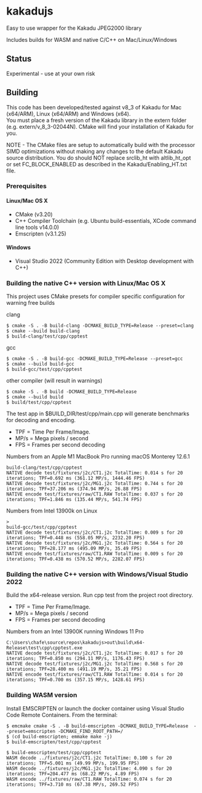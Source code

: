 # kakadujs
Easy to use wrapper for the Kakadu JPEG2000 library

Includes builds for WASM and native C/C++ on Mac/Linux/Windows

## Status

Experimental - use at your own risk

## Building

This code has been developed/tested against v8_3 of Kakadu for Mac (x64/ARM), Linux (x64/ARM) and Windows (x64).  
You must place a fresh version of the Kakadu library in the extern folder (e.g. extern/v_8_3-02044N).  CMake
will find your installation of Kakadu for you.

NOTE - The CMake files are setup to automatically build with the processor SIMD optimizations without making any changes
to the default Kakadu source distribution.  You do should NOT replace srclib_ht with altlib_ht_opt or set 
FC_BLOCK_ENABLED as described in the Kakadu/Enabling_HT.txt file.  

### Prerequisites

#### Linux/Mac OS X

* CMake (v3.20)
* C++ Compiler Toolchain (e.g. Ubuntu build-essentials, XCode command line tools v14.0.0)
* Emscripten (v3.1.25)

#### Windows

* Visual Studio 2022 (Community Edition with Desktop development with C++)

### Building the native C++ version with Linux/Mac OS X

This project uses CMake presets for compiler specific configuration for warning free builds

clang 
```
$ cmake -S . -B build-clang -DCMAKE_BUILD_TYPE=Release --preset=clang
$ cmake --build build-clang
$ build-clang/test/cpp/cpptest
```

gcc
```
$ cmake -S . -B build-gcc -DCMAKE_BUILD_TYPE=Release --preset=gcc
$ cmake --build build-gcc
$ build-gcc/test/cpp/cpptest
```

other compiler (will result in warnings)
```
$ cmake -S . -B build -DCMAKE_BUILD_TYPE=Release 
$ cmake --build build
$ build/test/cpp/cpptest
```

The test app in $BUILD_DIR/test/cpp/main.cpp will generate benchmarks for decoding and encoding.  

* TPF = Time Per Frame/Image.
* MP/s = Mega pixels / second
* FPS = Frames per second decoding

Numbers from an Apple M1 MacBook Pro running macOS Monterey 12.6.1

```
build-clang/test/cpp/cpptest
NATIVE decode test/fixtures/j2c/CT1.j2c TotalTime: 0.014 s for 20 iterations; TPF=0.692 ms (361.12 MP/s, 1444.46 FPS)
NATIVE decode test/fixtures/j2c/MG1.j2c TotalTime: 0.744 s for 20 iterations; TPF=37.206 ms (374.94 MP/s, 26.88 FPS)
NATIVE encode test/fixtures/raw/CT1.RAW TotalTime: 0.037 s for 20 iterations; TPF=1.846 ms (135.44 MP/s, 541.74 FPS)
```

Numbers from Intel 13900k on Linux

```
>
build-gcc/test/cpp/cpptest
NATIVE decode test/fixtures/j2c/CT1.j2c TotalTime: 0.009 s for 20 iterations; TPF=0.448 ms (558.05 MP/s, 2232.20 FPS)
NATIVE decode test/fixtures/j2c/MG1.j2c TotalTime: 0.564 s for 20 iterations; TPF=28.177 ms (495.09 MP/s, 35.49 FPS)
NATIVE encode test/fixtures/raw/CT1.RAW TotalTime: 0.009 s for 20 iterations; TPF=0.438 ms (570.52 MP/s, 2282.07 FPS)
```

### Building the native C++ version with Windows/Visual Studio 2022

Build the x64-release version.  Run cpp test from the project root directory.  

* TPF = Time Per Frame/Image.
* MP/s = Mega pixels / second
* FPS = Frames per second decoding

Numbers from an Intel 13900K running Windows 11 Pro

```
C:\Users\chafe\source\repos\kakadujs>out\build\x64-Release\test\cpp\cpptest.exe
NATIVE decode test/fixtures/j2c/CT1.j2c TotalTime: 0.017 s for 20 iterations; TPF=0.850 ms (294.11 MP/s, 1176.43 FPS)
NATIVE decode test/fixtures/j2c/MG1.j2c TotalTime: 0.568 s for 20 iterations; TPF=28.400 ms (491.19 MP/s, 35.21 FPS)
NATIVE encode test/fixtures/raw/CT1.RAW TotalTime: 0.014 s for 20 iterations; TPF=0.700 ms (357.15 MP/s, 1428.61 FPS)
```

### Building WASM version

Install EMSCRIPTEN or launch the docker container using Visual Studio Code Remote Containers.  From the terminal:

```
$ emcmake cmake -S . -B build-emscripten -DCMAKE_BUILD_TYPE=Release  --preset=emscripten -DCMAKE_FIND_ROOT_PATH=/
$ (cd build-emscripten; emmake make -j)
$ build-emscripten/test/cpp/cpptest
```

```
$ build-emscripten/test/cpp/cpptest
WASM decode ../fixtures/j2c/CT1.j2c TotalTime: 0.100 s for 20 iterations; TPF=5.001 ms (49.99 MP/s, 199.95 FPS)
WASM decode ../fixtures/j2c/MG1.j2c TotalTime: 4.090 s for 20 iterations; TPF=204.477 ms (68.22 MP/s, 4.89 FPS)
WASM encode ../fixtures/raw/CT1.RAW TotalTime: 0.074 s for 20 iterations; TPF=3.710 ms (67.38 MP/s, 269.52 FPS)
```
